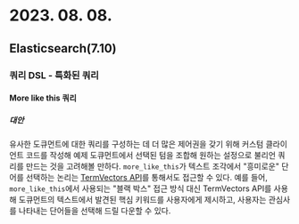 # 2023. 08. 08.

## Elasticsearch(7.10)

### 쿼리 DSL - 특화된 쿼리

#### More like this 쿼리

##### 대안

유사한 도큐먼트에 대한 쿼리를 구성하는 데 더 많은 제어권을 갖기 위해 커스텀 클라이언트 코드를 작성해 예제 도큐먼트에서 선택된 텀을 조합해 원하는 설정으로 불리언 쿼리를 만드는 것을 고려해볼 만하다. `more_like_this`가 텍스트 조각에서 "흥미로운" 단어를 선택하는 논리는 [TermVectors API][term-vectors-api]를 통해서도 접근할 수 있다. 예를 들어,  `more_like_this`에서 사용되는 "블랙 박스" 접근 방식 대신 TermVectors API를 사용해 도큐먼트의 텍스트에서 발견된 핵심 키워드를 사용자에게 제시하고, 사용자는 관심사를 나타내는 단어들을 선택해 드릴 다운할 수 있다.



[term-vectors-api]: https://www.elastic.co/guide/en/elasticsearch/reference/7.10/docs-termvectors.html